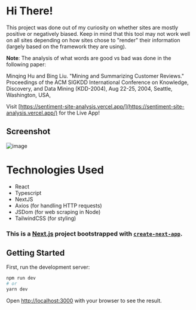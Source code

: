 # Hi There!

This project was done out of my curiosity on whether sites are mostly positive or negatively biased. Keep in mind that this tool may not work well on all sites depending on how sites chose to "render" their information (largely based on the framework they are using).

**Note**: The analysis of what words are good vs bad was done in the following paper:

Minqing Hu and Bing Liu. "Mining and Summarizing Customer Reviews." 
Proceedings of the ACM SIGKDD International Conference on Knowledge, 
Discovery, and Data Mining (KDD-2004), Aug 22-25, 2004, Seattle, Washington, USA, 

Visit [https://sentiment-site-analysis.vercel.app/](https://sentiment-site-analysis.vercel.app/) for the Live App!

## Screenshot

![image](https://user-images.githubusercontent.com/35552662/156834920-c4c23409-b370-4d10-957e-9281affb1b5e.png)

# Technologies Used
- React
- Typescript
- NextJS
- Axios (for handling HTTP requests)
- JSDom (for web scraping in Node)
- TailwindCSS (for styling)

### This is a [Next.js](https://nextjs.org/) project bootstrapped with [`create-next-app`](https://github.com/vercel/next.js/tree/canary/packages/create-next-app).

## Getting Started

First, run the development server:

```bash
npm run dev
# or
yarn dev
```

Open [http://localhost:3000](http://localhost:3000) with your browser to see the result.

